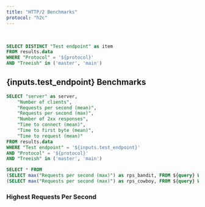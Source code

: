 ```yaml
---
title: "HTTP/2 Benchmarks"
protocol: "h2c"
---
```


<script>
    const colors = ['#8ABD00', '#027BCE'];
</script>

<br />

```sql test_endpoints
SELECT DISTINCT "Test endpoint" as item
FROM results.data
WHERE "Protocol" = '${protocol}'
AND "Treeish" in ('master', 'main')
```

<div class="flex justify-between items-center mb-4">
    <h2 class="capitalize markdown">
        {inputs.test_endpoint} Benchmarks
    </h2>
    <Dropdown
        title="Select Endpoint"
        name="test_endpoint"
        data={test_endpoints}
        label="item"
        value="item"
        default='download'
    />
</div>


```sql query
SELECT "server" as server, 
    "Number of clients", 
    "Requests per second (mean)",
    "Requests per second (max)",
    "Number of 2xx responses",
    "Time to connect (mean)",
    "Time to first byte (mean)",
    "Time to request (mean)"
FROM results.data
WHERE "Test endpoint" = '${inputs.test_endpoint}'
AND "Protocol" = '${protocol}'
AND "Treeish" in ('master', 'main')
```

<!--  -->

```sql rps
SELECT * FROM
(SELECT max("Requests per second (max)") as rps_bandit, FROM ${query} WHERE server = 'bandit'),
(SELECT max("Requests per second (max)") as rps_cowboy, FROM ${query} WHERE server = 'cowboy')
```

### Highest Requests Per Second
<BigValue title="Bandit" data={rps} value="rps_bandit" maxWidth='10em' />
<BigValue title="Cowboy" data={rps} value="rps_cowboy" maxWidth='10em' />
<br/>
<br/>

<LineChart
    title="Requests Per Second - {inputs.test_endpoint}"
    subtitle="(Higher is better)"
    data={query}
    series="server"
    x="Number of clients"
    y="Requests per second (mean)"
    xAxisTitle="Number of clients"
    yAxisTitle="Requests per second (mean)"
    xGridlines=true
    yBaseline=true
    colorPalette={colors}
/>

<LineChart
    title="Number of 2XX Responses - {inputs.test_endpoint}"
    subtitle="(Higher is better)"
    data={query}
    series="server"
    x="Number of clients"
    y="Number of 2xx responses"
    xAxisTitle="Number of clients"
    yAxisTitle="Number of 2xx responses"
    xGridlines=true
    yBaseline=true
    colorPalette={colors}
/>

<LineChart 
    title="Time to Connect (mean) - {inputs.test_endpoint}"
    subtitle="(Lower is better)"
    data={query}
    series="server"
    x="Number of clients"
    y="Time to connect (mean)"
    xAxisTitle="Number of clients"
    yAxisTitle="Time to connect (mean)"
    xGridlines=true
    yBaseline=true
    colorPalette={colors}
/>

<LineChart 
    title="Time to First Byte (mean) - {inputs.test_endpoint}"
    subtitle="(Lower is better)"
    data={query}
    series="server"
    x="Number of clients"
    y="Time to first byte (mean)"
    xAxisTitle="Number of clients"
    yAxisTitle="Time to first byte (mean)"
    xGridlines=true
    yBaseline=true
    colorPalette={colors}
/>

<LineChart
    title="Time to Request (mean) - {inputs.test_endpoint}"
    subtitle="(Lower is better)"
    data={query}
    series="server"
    x="Number of clients"
    y="Time to request (mean)"
    xAxisTitle="Number of clients"
    yAxisTitle="Time to request (mean)"
    xGridlines=true
    yBaseline=true
    colorPalette={colors}
/>